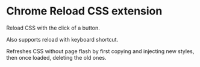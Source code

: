 # Chrome Reload CSS extension

Reload CSS with the click of a button.

Also supports reload with keyboard shortcut.

Refreshes CSS without page flash by first copying and injecting new styles, then once loaded, deleting the old ones.